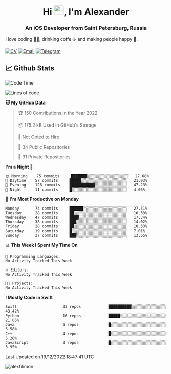 <h1 align="center">Hi <img src="https://raw.githubusercontent.com/MartinHeinz/MartinHeinz/master/wave.gif" width="30px">, I'm Alexander</h1>
<h3 align="center">An iOS Developer from Saint Petersburg, Russia</h3>

I love coding 👨‍💻, drinking coffe ☕️ and making people happy 🎊.

[![CV](https://img.shields.io/badge/CV-Александр%20Филимонов-14b420)](http://alexfilimon.github.io/)
[![Email](https://img.shields.io/badge/Email-as.filimonov@mail.ru-f39f37)](mailto:as.filimonov@mail.ru)
[![Telegram](https://img.shields.io/badge/Telegram-alexfilimon-1686b1)](https://t.me/alexfilimon)

## 📈 Github Stats

<!--START_SECTION:waka-->
![Code Time](http://img.shields.io/badge/Code%20Time-0%20secs-blue)

![Lines of code](https://img.shields.io/badge/From%20Hello%20World%20I%27ve%20Written-254%20Thousand%20lines%20of%20code-blue)

**🐱 My GitHub Data** 

> 🏆 150 Contributions in the Year 2022
 > 
> 📦 175.2 kB Used in GitHub's Storage 
 > 
> 🚫 Not Opted to Hire
 > 
> 📜 34 Public Repositories 
 > 
> 🔑 31 Private Repositories  
 > 
**I'm a Night 🦉** 

```text
🌞 Morning    75 commits     ███████░░░░░░░░░░░░░░░░░░   27.68% 
🌆 Daytime    57 commits     █████░░░░░░░░░░░░░░░░░░░░   21.03% 
🌃 Evening    128 commits    ███████████░░░░░░░░░░░░░░   47.23% 
🌙 Night      11 commits     █░░░░░░░░░░░░░░░░░░░░░░░░   4.06%

```
📅 **I'm Most Productive on Monday** 

```text
Monday       74 commits     ██████░░░░░░░░░░░░░░░░░░░   27.31% 
Tuesday      28 commits     ██░░░░░░░░░░░░░░░░░░░░░░░   10.33% 
Wednesday    47 commits     ████░░░░░░░░░░░░░░░░░░░░░   17.34% 
Thursday     38 commits     ███░░░░░░░░░░░░░░░░░░░░░░   14.02% 
Friday       28 commits     ██░░░░░░░░░░░░░░░░░░░░░░░   10.33% 
Saturday     19 commits     █░░░░░░░░░░░░░░░░░░░░░░░░   7.01% 
Sunday       37 commits     ███░░░░░░░░░░░░░░░░░░░░░░   13.65%

```


📊 **This Week I Spent My Time On** 

```text
💬 Programming Languages: 
No Activity Tracked This Week

🔥 Editors: 
No Activity Tracked This Week

🐱‍💻 Projects: 
No Activity Tracked This Week

```

**I Mostly Code in Swift** 

```text
Swift                    33 repos            ██████████░░░░░░░░░░░░░░░   43.42% 
Python                   16 repos            █████░░░░░░░░░░░░░░░░░░░░   21.05% 
Java                     5 repos             █░░░░░░░░░░░░░░░░░░░░░░░░   6.58% 
C++                      4 repos             █░░░░░░░░░░░░░░░░░░░░░░░░   5.26% 
JavaScript               3 repos             █░░░░░░░░░░░░░░░░░░░░░░░░   3.95%

```



 Last Updated on 19/12/2022 18:47:41 UTC
<!--END_SECTION:waka-->

<img align="center" src="https://github-readme-stats.vercel.app/api?username=alexfilimon&show_icons=true" alt="alexfilimon" />

